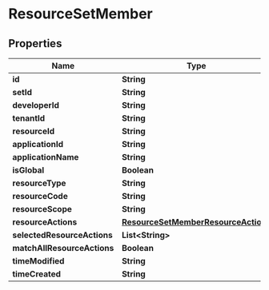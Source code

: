 

# ResourceSetMember


## Properties

| Name | Type | Description | Notes |
|------------ | ------------- | ------------- | -------------|
|**id** | **String** |  |  [optional] |
|**setId** | **String** |  |  [optional] |
|**developerId** | **String** |  |  [optional] |
|**tenantId** | **String** |  |  [optional] |
|**resourceId** | **String** |  |  [optional] |
|**applicationId** | **String** |  |  [optional] |
|**applicationName** | **String** |  |  [optional] |
|**isGlobal** | **Boolean** |  |  [optional] |
|**resourceType** | **String** |  |  [optional] |
|**resourceCode** | **String** |  |  [optional] |
|**resourceScope** | **String** |  |  [optional] |
|**resourceActions** | [**ResourceSetMemberResourceActions**](ResourceSetMemberResourceActions.md) |  |  [optional] |
|**selectedResourceActions** | **List&lt;String&gt;** |  |  [optional] |
|**matchAllResourceActions** | **Boolean** |  |  |
|**timeModified** | **String** |  |  [optional] |
|**timeCreated** | **String** |  |  [optional] |



